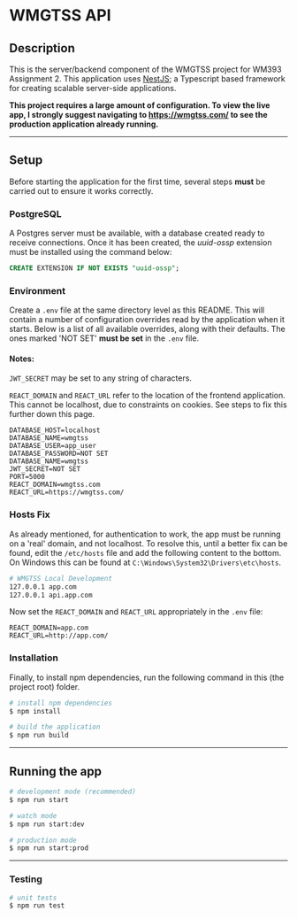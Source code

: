 # WMGTSS API

## Description

This is the server/backend component of the WMGTSS project for WM393 Assignment 2. This application uses [NestJS](https://github.com/nestjs/nest); a Typescript based framework for creating scalable server-side applications.

**This project requires a large amount of configuration. To view the live app, I strongly suggest navigating to https://wmgtss.com/ to see the production application already running.**

---

## Setup

Before starting the application for the first time, several steps **must** be carried out to ensure it works correctly.

### PostgreSQL

A Postgres server must be available, with a database created ready to receive connections. Once it has been created, the _uuid-ossp_ extension must be installed using the command below:

```sql
CREATE EXTENSION IF NOT EXISTS "uuid-ossp";
```

### Environment

Create a `.env` file at the same directory level as this README. This will contain a number of configuration overrides read by the application when it starts. Below is a list of all available overrides, along with their defaults. The ones marked 'NOT SET' **must be set** in the `.env` file.

#### **Notes:**

`JWT_SECRET` may be set to any string of characters.

`REACT_DOMAIN` and `REACT_URL` refer to the location of the frontend application. This cannot be localhost, due to constraints on cookies. See steps to fix this further down this page.

```
DATABASE_HOST=localhost
DATABASE_NAME=wmgtss
DATABASE_USER=app_user
DATABASE_PASSWORD=NOT SET
DATABASE_NAME=wmgtss
JWT_SECRET=NOT SET
PORT=5000
REACT_DOMAIN=wmgtss.com
REACT_URL=https://wmgtss.com/
```

### Hosts Fix

As already mentioned, for authentication to work, the app must be running on a 'real' domain, and not localhost. To resolve this, until a better fix can be found, edit the `/etc/hosts` file and add the following content to the bottom. On Windows this can be found at `C:\Windows\System32\Drivers\etc\hosts`.

```bash
# WMGTSS Local Development
127.0.0.1 app.com
127.0.0.1 api.app.com
```

Now set the `REACT_DOMAIN` and `REACT_URL` appropriately in the `.env` file:

```
REACT_DOMAIN=app.com
REACT_URL=http://app.com/
```

### Installation

Finally, to install npm dependencies, run the following command in this (the project root) folder.

```bash
# install npm dependencies
$ npm install

# build the application
$ npm run build
```

---

## Running the app

```bash
# development mode (recommended)
$ npm run start

# watch mode
$ npm run start:dev

# production mode
$ npm run start:prod
```

---

### Testing

```bash
# unit tests
$ npm run test
```
